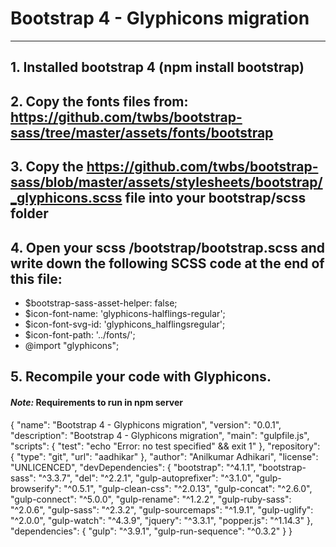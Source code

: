 Bootstrap 4 - Glyphicons migration
==================================
---

## 1. Installed bootstrap 4 (npm install bootstrap)
## 2. Copy the fonts files from: https://github.com/twbs/bootstrap-sass/tree/master/assets/fonts/bootstrap
## 3. Copy the https://github.com/twbs/bootstrap-sass/blob/master/assets/stylesheets/bootstrap/_glyphicons.scss file into your bootstrap/scss folder
## 4. Open your scss /bootstrap/bootstrap.scss and write down the following SCSS code at the end of this file:

* $bootstrap-sass-asset-helper: false;
* $icon-font-name: 'glyphicons-halflings-regular';
* $icon-font-svg-id: 'glyphicons_halflingsregular';
* $icon-font-path: '../fonts/';
* @import "glyphicons";

## 5. Recompile your code with Glyphicons.

#### *Note:* Requirements to run in npm server

{
  "name": "Bootstrap 4 - Glyphicons migration",
  "version": "0.0.1",
  "description": "Bootstrap 4 - Glyphicons migration",
  "main": "gulpfile.js",
  "scripts": {
    "test": "echo \"Error: no test specified\" && exit 1"
  },
  "repository": {
    "type": "git",
    "url": "aadhikar"
  },
  "author": "Anilkumar Adhikari",
  "license": "UNLICENCED",
  "devDependencies": {
    "bootstrap": "^4.1.1",
    "bootstrap-sass": "^3.3.7",
    "del": "^2.2.1",
    "gulp-autoprefixer": "^3.1.0",
    "gulp-browserify": "^0.5.1",
    "gulp-clean-css": "^2.0.13",
    "gulp-concat": "^2.6.0",
    "gulp-connect": "^5.0.0",
    "gulp-rename": "^1.2.2",
    "gulp-ruby-sass": "^2.0.6",
    "gulp-sass": "^2.3.2",
    "gulp-sourcemaps": "^1.9.1",
    "gulp-uglify": "^2.0.0",
    "gulp-watch": "^4.3.9",
    "jquery": "^3.3.1",
    "popper.js": "^1.14.3"
  },
  "dependencies": {
    "gulp": "^3.9.1",
    "gulp-run-sequence": "^0.3.2"
  }
}
